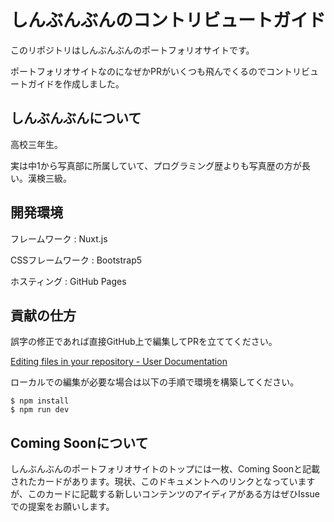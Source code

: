 # しんぶんぶんのコントリビュートガイド

このリポジトリはしんぶんぶんのポートフォリオサイトです。

ポートフォリオサイトなのになぜかPRがいくつも飛んでくるのでコントリビュートガイドを作成しました。

## しんぶんぶんについて

高校三年生。

実は中1から写真部に所属していて、プログラミング歴よりも写真歴の方が長い。漢検三級。

## 開発環境

フレームワーク : Nuxt.js

CSSフレームワーク : Bootstrap5

ホスティング : GitHub Pages

## 貢献の仕方

誤字の修正であれば直接GitHub上で編集してPRを立ててください。

[Editing files in your repository - User Documentation](https://help.github.com/articles/editing-files-in-your-repository/)

ローカルでの編集が必要な場合は以下の手順で環境を構築してください。

```terminal
$ npm install
$ npm run dev
```

## Coming Soonについて

しんぶんぶんのポートフォリオサイトのトップには一枚、Coming Soonと記載されたカードがあります。現状、このドキュメントへのリンクとなっていますが、このカードに記載する新しいコンテンツのアイディアがある方はぜひIssueでの提案をお願いします。
